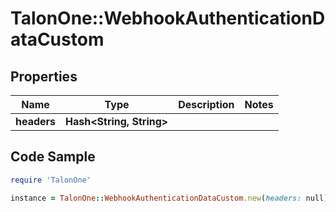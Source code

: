 # TalonOne::WebhookAuthenticationDataCustom

## Properties

Name | Type | Description | Notes
------------ | ------------- | ------------- | -------------
**headers** | **Hash&lt;String, String&gt;** |  | 

## Code Sample

```ruby
require 'TalonOne'

instance = TalonOne::WebhookAuthenticationDataCustom.new(headers: null)
```


